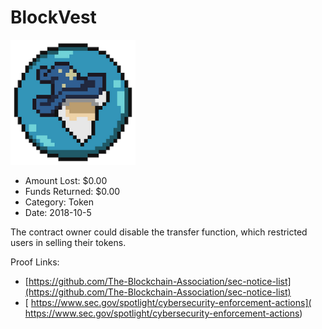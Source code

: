 # BlockVest
![BlockVest](/rektimages/BlockVest.png)
- Amount Lost: $0.00
- Funds Returned: $0.00
- Category: Token
- Date: 2018-10-5

The contract owner could disable the transfer function, which restricted users in selling their tokens.


Proof Links:
- [https://github.com/The-Blockchain-Association/sec-notice-list](https://github.com/The-Blockchain-Association/sec-notice-list)
- [ https://www.sec.gov/spotlight/cybersecurity-enforcement-actions]( https://www.sec.gov/spotlight/cybersecurity-enforcement-actions)


